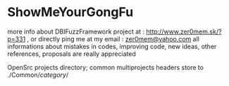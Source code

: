 ShowMeYourGongFu
================

more info about DBIFuzzFramework project at : http://www.zer0mem.sk/?p=331 , or directly ping me at my email : zer0mem@yahoo.com
all informations about mistakes in codes, improving code, new ideas, other references, proposals are really appreciated

OpenSrc projects directory; common multiprojects headers store to ./Common/*category*/
